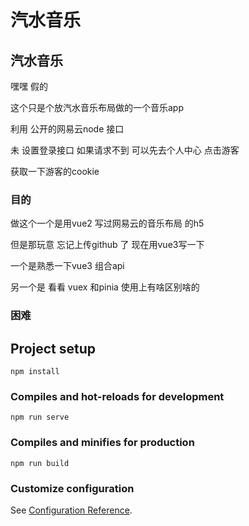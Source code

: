# 汽水音乐

## 汽水音乐

嘿嘿 假的

这个只是个放汽水音乐布局做的一个音乐app

利用 公开的网易云node 接口

未 设置登录接口 如果请求不到 可以先去个人中心 点击游客 

获取一下游客的cookie

### 目的

做这个一个是用vue2 写过网易云的音乐布局 的h5

但是那玩意 忘记上传github 了  现在用vue3写一下

一个是熟悉一下vue3 组合api

另一个是 看看 vuex  和pinia 使用上有啥区别啥的



### 困难





## Project setup

```
npm install
```

### Compiles and hot-reloads for development
```
npm run serve
```

### Compiles and minifies for production
```
npm run build
```

### Customize configuration
See [Configuration Reference](https://cli.vuejs.org/config/).

